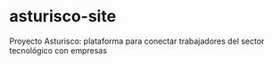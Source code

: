 # asturisco-site
Proyecto Asturisco: plataforma para conectar trabajadores del sector tecnológico con empresas
